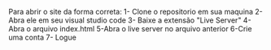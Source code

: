Para abrir o site da forma correta:
1- Clone o repositorio em sua maquina
2-Abra ele em seu visual studio code
3- Baixe a extensão "Live Server"
4- Abra o arquivo index.html
5-Abra o live server no arquivo anterior
6-Crie uma conta
7- Logue
